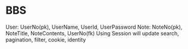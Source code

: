 # BBS
User: UserNo(pk), UserName, UserId, UserPassword
Note: NoteNo(pk), NoteTitle, NoteContents, UserNo(fk)
Using Session
will update search, pagination, filter, cookie, identity
